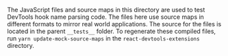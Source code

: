 The JavaScript files and source maps in this directory are used to test DevTools hook name parsing code. The files here use source maps in different formats to mirror real world applications. The source for the files is located in the parent `__tests__` folder. To regenerate these compiled files, run `yarn update-mock-source-maps` in the `react-devtools-extensions` directory.

